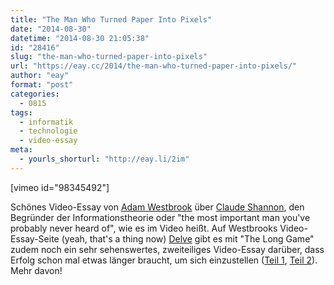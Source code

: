 ```yaml
---
title: "The Man Who Turned Paper Into Pixels"
date: "2014-08-30"
datetime: "2014-08-30 21:05:38"
id: "28416"
slug: "the-man-who-turned-paper-into-pixels"
url: "https://eay.cc/2014/the-man-who-turned-paper-into-pixels/"
author: "eay"
format: "post"
categories:
  - 0815
tags:
  - informatik
  - technologie
  - video-essay
meta:
  - yourls_shorturl: "http://eay.li/2im"
---
```


\[vimeo id="98345492"\]

Schönes Video-Essay von [Adam Westbrook](http://www.adamwestbrook.co.uk/) über [Claude Shannon](https://de.wikipedia.org/wiki/Claude_Elwood_Shannon), den Begründer der Informationstheorie oder "the most important man you've probably never heard of", wie es im Video heißt. Auf Westbrooks Video-Essay-Seite (yeah, that's a thing now) [Delve](http://delve.tv/) gibt es mit "The Long Game" zudem noch ein sehr sehenswertes, zweiteiliges Video-Essay darüber, dass Erfolg schon mal etwas länger braucht, um sich einzustellen ([Teil 1](https://vimeo.com/84022735), [Teil 2](https://vimeo.com/87448006)). Mehr davon!
